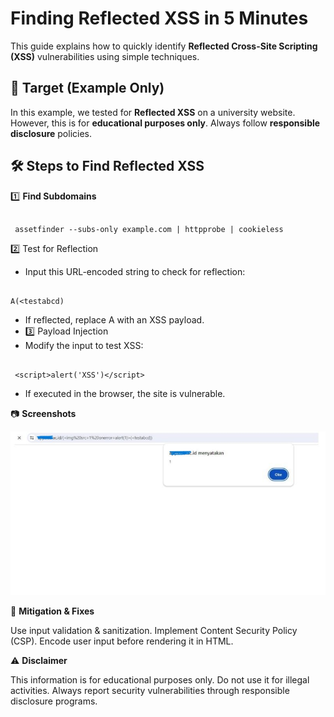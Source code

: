 
# Finding Reflected XSS in 5 Minutes  
This guide explains how to quickly identify **Reflected Cross-Site Scripting (XSS)** vulnerabilities using simple techniques.  

## 🎯 **Target (Example Only)**  
In this example, we tested for **Reflected XSS** on a university website. However, this is for **educational purposes only**. Always follow **responsible disclosure** policies.  

## 🛠 **Steps to Find Reflected XSS**  
1️⃣ **Find Subdomains**  

```

 assetfinder --subs-only example.com | httpprobe | cookieless

```

2️⃣ Test for Reflection

- Input this URL-encoded string to check for reflection:

```

A(<testabcd)

```

- If reflected, replace A with an XSS payload.
- 3️⃣ Payload Injection
- Modify the input to test XSS:

```

 <script>alert('XSS')</script>

```

- If executed in the browser, the site is vulnerable.

📷 **Screenshots**


![Reflected XSS Example](https://raw.githubusercontent.com/0xnoorhudaa/BugBounty-Writeups/refs/heads/main/images/1724047868078.jpeg)


🚀 **Mitigation & Fixes**

Use input validation & sanitization.
Implement Content Security Policy (CSP).
Encode user input before rendering it in HTML.

⚠ **Disclaimer**

This information is for educational purposes only. Do not use it for illegal activities. Always report security vulnerabilities through responsible disclosure programs.
